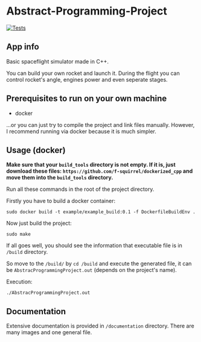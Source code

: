 # Abstract-Programming-Project
[![Tests](https://github.com/Verduttio/Abstract-Programming-Project/actions/workflows/action.yml/badge.svg)](https://github.com/Verduttio/Abstract-Programming-Project/actions/workflows/action.yml)

## App info

Basic spaceflight simulator made in C++.

You can build your own rocket and launch it. During the flight you can control rocket's angle, engines power and even seperate stages. 

## Prerequisites to run on your own machine
  * docker
  
...or you can just try to compile the project and link files manually. However, I recommend running via docker because it is much simpler.

## Usage (docker)

**Make sure that your `build_tools` directory is not empty. If it is, just download these files: `https://github.com/f-squirrel/dockerized_cpp` and move them into the `build_tools` directory.** 

Run all these commands in the root of the project directory.

Firstly you have to build a docker container:
```
sudo docker build -t example/example_build:0.1 -f DockerfileBuildEnv .
```

Now just build the project:
```
sudo make
```

If all goes well, you should see the information that executable file is in `/build` directory.

So move to the `/build/` by `cd /build` and execute the generated file, it can be `AbstracProgrammingProject.out` (depends on the project's name).

Execution: 
```
./AbstracProgrammingProject.out
```

## Documentation
Extensive documentation is provided in `/documentation` directory. There are many images and one general file. 
